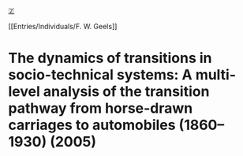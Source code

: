 [🇿](zotero://select/library/items/3DLVNCJ8)

[[Entries/Individuals/F. W. Geels]] 
# The dynamics of transitions in socio-technical systems: A multi-level analysis of the transition pathway from horse-drawn carriages to automobiles (1860–1930) (2005)

